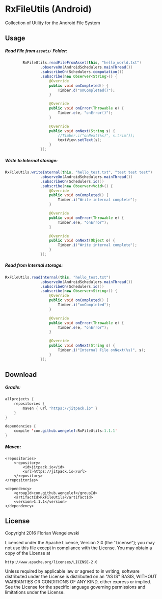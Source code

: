 # RxFileUtils (Android)

Collection of Utility for the Android File System

## Usage

##### Read File from `assets/` Folder:

```java
        RxFileUtils.readFileFromAsset(this, "hello_world.txt")
                .observeOn(AndroidSchedulers.mainThread())
                .subscribeOn(Schedulers.computation())
                .subscribe(new Observer<String>() {
                    @Override
                    public void onCompleted() {
                        Timber.d("onCompleted()");
                    }

                    @Override
                    public void onError(Throwable e) {
                        Timber.e(e, "onError()");
                    }

                    @Override
                    public void onNext(String s) {
                        //Timber.i("onNext(%s)", s.trim());
                        textView.setText(s);
                    }
                });

```

##### Write to Internal storage:

```java
RxFileUtils.writeInternal(this, "hello_test.txt", "test test test")
                .observeOn(AndroidSchedulers.mainThread())
                .subscribeOn(Schedulers.io())
                .subscribe(new Observer<Void>() {
                    @Override
                    public void onCompleted() {
                        Timber.i("Write internal complete");
                    }

                    @Override
                    public void onError(Throwable e) {
                        Timber.e(e, "onError");
                    }

                    @Override
                    public void onNext(Object o) {
                        Timber.i("Write internal complete");
                    }
                });
```

##### Read from Internal storage:

```java
RxFileUtils.readInternal(this, "hello_test.txt")
                .observeOn(AndroidSchedulers.mainThread())
                .subscribeOn(Schedulers.io())
                .subscribe(new Observer<String>() {
                    @Override
                    public void onCompleted() {
                        Timber.i("onCompleted");
                    }

                    @Override
                    public void onError(Throwable e) {
                        Timber.e(e, "onError");
                    }

                    @Override
                    public void onNext(String s) {
                        Timber.i("Internal File onNext(%s)", s);
                    }
                });
```

## Download

##### Gradle:

```java
allprojects {
    repositories {
        maven { url "https://jitpack.io" }
    }
}
```

```java
dependencies {
    compile 'com.github.wengelef:RxFileUtils:1.1.1'
}
```

##### Maven:

```
<repositories>
    <repository>
        <id>jitpack.io</id>
        <url>https://jitpack.io</url>
    </repository>
</repositories>
```

```
<dependency>
    <groupId>com.github.wengelef</groupId>
    <artifactId>RxFileUtils</artifactId>
    <version>1.1.1</version>
</dependency>
```

## License

Copyright 2016 Florian Wengelewski

Licensed under the Apache License, Version 2.0 (the "License");
you may not use this file except in compliance with the License.
You may obtain a copy of the License at

    http://www.apache.org/licenses/LICENSE-2.0

Unless required by applicable law or agreed to in writing, software
distributed under the License is distributed on an "AS IS" BASIS,
WITHOUT WARRANTIES OR CONDITIONS OF ANY KIND, either express or implied.
See the License for the specific language governing permissions and
limitations under the License.
